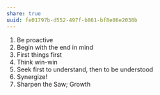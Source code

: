 ```yaml
---
share: true
uuid: fe01797b-d552-497f-b861-bf8e86e2038b
---
```

1.  Be proactive
2.  Begin with the end in mind
3.  First things first
4.  Think win-win
5.  Seek first to understand, then to be understood
6.  Synergize!
7.  Sharpen the Saw; Growth
